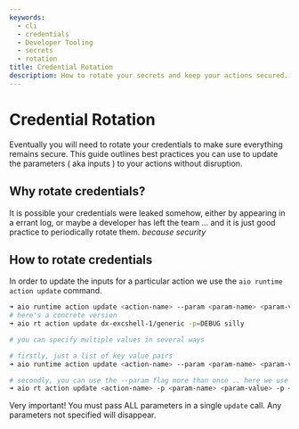 ```yaml
---
keywords:
  - cli
  - credentials
  - Developer Tooling
  - secrets
  - rotation
title: Credential Rotation
description: How to rotate your secrets and keep your actions secured.
---
```


# Credential Rotation

Eventually you will need to rotate your credentials to make sure everything remains secure.  This guide outlines best practices you can use to update the parameters ( aka inputs ) to your actions without disruption.

## Why rotate credentials?

It is possible your credentials were leaked somehow, either by appearing in a errant log, or maybe a developer has left the team ... and it is just good practice to periodically rotate them. _because security_


## How to rotate credentials

In order to update the inputs for a particular action we use the `aio runtime action update` command.

```bash
➜ aio runtime action update <action-name> --param <param-name> <param-value>
# here's a concrete version
➜ aio rt action update dx-excshell-1/generic -p=DEBUG silly

# you can specify multiple values in several ways

# firstly, just a list of key value pairs
➜ aio runtime action update <action-name> --param <param-name> <param-value> <param-name> <param-value> <param-name> <param-value>

# secondly, you can use the --param flag more than once .. here we use the shortened version -p
➜ aio rt action update <action-name> -p <param-name> <param-value> -p <param-name> <param-value> -p <param-name> <param-value>

```



<InlineAlert slots="text" />

Very important! You must pass ALL parameters in a single `update` call.  Any parameters not specified will disappear.
